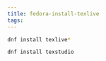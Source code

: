 ```yaml
---
title: fedora-install-texlive
tags:
---
```


```Bash
dnf install texlive*
```


```Bash
dnf install texstudio
```




